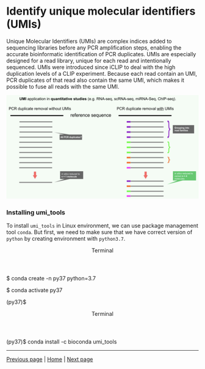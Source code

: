 # Identify unique molecular identifiers (UMIs)

Unique Molecular Identifiers (UMIs) are complex indices added to sequencing libraries before any PCR amplification steps, enabling the accurate bioinformatic identification of PCR duplicates. UMIs are especially designed for a read library, unique for each read and intentionally sequenced. UMIs were introduced since iCLIP to deal with the high duplication levels of a CLIP experiment. Because each read contain an UMI, PCR duplicates of that read also contain the same UMI, which makes it possible to fuse all reads with the same UMI.

![UMIs](https://raw.githubusercontent.com/katarinagresova/DSIB01_2021/gh-pages/assets/img/umis.png)

### Installing umi_tools

To install `umi_tools` in Linux environment, we can use package management tool `conda`. But first, we need to make sure that we have correct version of `python` by creating environment with `python3.7`.

<div class="console">
  <header>
    <p>Terminal</p>
  </header>
  <div class="consolebody">
    <p>$ conda create -n py37 python=3.7</p>
    <p>$ conda activate py37</p>
    <p>(py37)$</p>
  </div>
</div>

<div class="console">
  <header>
    <p>Terminal</p>
  </header>
  <div class="consolebody">
    <p>(py37)$ conda install -c bioconda umi_tools</p>
  </div>
</div>

---

[Previous page](https://katarinagresova.github.io/DSIB01_2021/preprocessing/quality.html) | [Home](https://katarinagresova.github.io/DSIB01_2021/preprocessing/) | [Next page](https://katarinagresova.github.io/DSIB01_2021/preprocessing/demultiplex.html)
